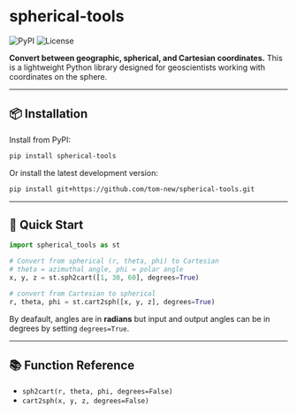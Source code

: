 # spherical-tools

![PyPI](https://img.shields.io/pypi/v/spherical-tools)
![License](https://img.shields.io/github/license/tom-new/spherical-tools)

**Convert between geographic, spherical, and Cartesian coordinates.**
This is a lightweight Python library designed for geoscientists working with coordinates on the sphere.

---

## 📦 Installation

Install from PyPI:

```bash
pip install spherical-tools
```

Or install the latest development version:

```bash
pip install git+https://github.com/tom-new/spherical-tools.git
```

---

## 🚀 Quick Start

```python
import spherical_tools as st

# Convert from spherical (r, theta, phi) to Cartesian
# theta = azimuthal angle, phi = polar angle
x, y, z = st.sph2cart([1, 30, 60], degrees=True)

# convert from Cartesian to spherical
r, theta, phi = st.cart2sph([x, y, z], degrees=True)
```

By deafault, angles are in **radians** but input and output angles can be in degrees by setting `degrees=True`.

---

## 📚 Function Reference

- `sph2cart(r, theta, phi, degrees=False)`
- `cart2sph(x, y, z, degrees=False)`
